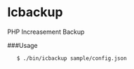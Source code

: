 Icbackup
========

PHP Increasement Backup


###Usage


```
   $ ./bin/icbackup sample/config.json
```
